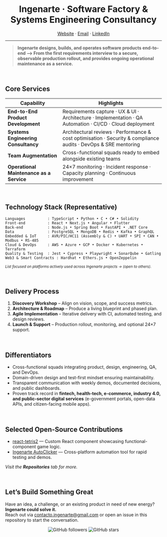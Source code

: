 

<h1 align="center">Ingenarte · Software Factory &amp; Systems Engineering Consultancy</h1>

<p align="center">
  <a href="https://www.ingenarte.com">Website</a> ·
  <a href="mailto:contacto.ingenarte@gmail.com">Email</a> ·
  <a href="https://www.linkedin.com/in/fmrodrigo/">LinkedIn</a>
</p>

---

> **Ingenarte designs, builds, and operates software products end-to-end —> From the first requirements interview to a secure, observable production rollout, and provides ongoing operational maintenance as a service.**

<br/>

## Core Services

| Capability | Highlights |
| --- | --- |
| **End-to-End Product Development** | Requirements capture · UX & UI · Architecture · Implementation · QA Automation · CI/CD · Cloud deployment |
| **Systems Engineering Consultancy** | Architectural reviews · Performance & cost optimisation · Security & compliance audits · DevOps & SRE mentoring |
| **Team Augmentation** | Cross-functional squads ready to embed alongside existing teams |
| **Operational Maintenance as a Service** | 24×7 monitoring · Incident response · Capacity planning · Continuous improvement |

<br/>

## Technology Stack (Representative)

```text
Languages          : TypeScript • Python • C • C# • Solidity
Front-end          : React • Next.js • Angular • Flutter
Back-end           : Node.js • Spring Boot • FastAPI • .NET Core
Data               : PostgreSQL • MongoDB • Redis • Kafka • GraphQL
Embedded & IoT     : AVR/PIC/HC11 (Assembly & C) • UART • SPI • CAN • Modbus • RS-485
Cloud & DevOps     : AWS • Azure • GCP • Docker • Kubernetes • Terraform
Quality & Testing  : Jest • Cypress • Playwright • SonarQube • Gatling
Web3 & Smart Contracts : Hardhat • Ethers.js • OpenZeppelin
```

<sup>*List focused on platforms actively used across Ingenarte projects -> (open to others).*</sup>

<br/>

## Delivery Process

1. **Discovery Workshop** – Align on vision, scope, and success metrics.  
2. **Architecture & Roadmap** – Produce a living blueprint and phased plan.  
3. **Agile Implementation** – Iterative delivery with CI, automated testing, and design reviews.  
4. **Launch & Support** – Production rollout, monitoring, and optional 24×7 support.  

<br/>

## Differentiators

- Cross-functional squads integrating product, design, engineering, QA, and DevOps.  
- Domain-driven design and test-first mindset ensuring maintainability.  
- Transparent communication with weekly demos, documented decisions, and public dashboards.  
- Proven track record in **fintech, health-tech, e-commerce, industry 4.0, and public-sector digital services** (e-government portals, open-data APIs, and citizen-facing mobile apps).  

<br/>

## Selected Open-Source Contributions

- [react-tetris2](https://github.com/Ingenarte/react-tetris2) — Custom React component showcasing functional-component game logic.  
- [Ingenarte AutoClicker](https://github.com/Ingenarte/Ingenarte_AutoClicker) — Cross-platform automation tool for rapid testing and demos.  

*Visit the **Repositories** tab for more.*

<br/>

## Let’s Build Something Great

Have an idea, a challenge, or an existing product in need of new energy? **Ingenarte could solve it.**  
Reach out via [contacto.ingenarte@gmail.com](mailto:contacto.ingenarte@gmail.com) or open an issue in this repository to start the conversation.

<p align="center">
  <img src="https://img.shields.io/github/followers/Ingenarte?style=social" alt="GitHub followers" />
  <img src="https://img.shields.io/github/stars/Ingenarte?style=social" alt="GitHub stars" />
</p>


